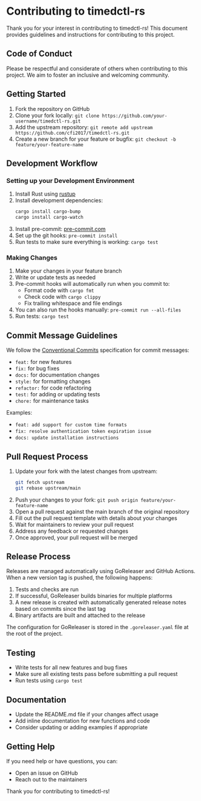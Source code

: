 # Contributing to timedctl-rs

Thank you for your interest in contributing to timedctl-rs! This document provides guidelines and instructions for contributing to this project.

## Code of Conduct

Please be respectful and considerate of others when contributing to this project. We aim to foster an inclusive and welcoming community.

## Getting Started

1. Fork the repository on GitHub
2. Clone your fork locally: `git clone https://github.com/your-username/timedctl-rs.git`
3. Add the upstream repository: `git remote add upstream https://github.com/cfi2017/timedctl-rs.git`
4. Create a new branch for your feature or bugfix: `git checkout -b feature/your-feature-name`

## Development Workflow

### Setting up your Development Environment

1. Install Rust using [rustup](https://rustup.rs/)
2. Install development dependencies:
   ```bash
   cargo install cargo-bump
   cargo install cargo-watch
   ```
3. Install pre-commit: [pre-commit.com](https://pre-commit.com/#install)
6. Set up the git hooks: `pre-commit install`
7. Run tests to make sure everything is working: `cargo test`

### Making Changes

1. Make your changes in your feature branch
2. Write or update tests as needed
3. Pre-commit hooks will automatically run when you commit to:
   - Format code with `cargo fmt`
   - Check code with `cargo clippy`
   - Fix trailing whitespace and file endings
4. You can also run the hooks manually: `pre-commit run --all-files`
5. Run tests: `cargo test`

## Commit Message Guidelines

We follow the [Conventional Commits](https://www.conventionalcommits.org/) specification for commit messages:

- `feat:` for new features
- `fix:` for bug fixes
- `docs:` for documentation changes
- `style:` for formatting changes
- `refactor:` for code refactoring
- `test:` for adding or updating tests
- `chore:` for maintenance tasks

Examples:
- `feat: add support for custom time formats`
- `fix: resolve authentication token expiration issue`
- `docs: update installation instructions`

## Pull Request Process

1. Update your fork with the latest changes from upstream:
   ```bash
   git fetch upstream
   git rebase upstream/main
   ```
2. Push your changes to your fork: `git push origin feature/your-feature-name`
3. Open a pull request against the main branch of the original repository
4. Fill out the pull request template with details about your changes
5. Wait for maintainers to review your pull request
6. Address any feedback or requested changes
7. Once approved, your pull request will be merged

## Release Process

Releases are managed automatically using GoReleaser and GitHub Actions. When a new version tag is pushed, the following happens:

1. Tests and checks are run
2. If successful, GoReleaser builds binaries for multiple platforms
3. A new release is created with automatically generated release notes based on commits since the last tag
4. Binary artifacts are built and attached to the release

The configuration for GoReleaser is stored in the `.goreleaser.yaml` file at the root of the project.

## Testing

- Write tests for all new features and bug fixes
- Make sure all existing tests pass before submitting a pull request
- Run tests using `cargo test`

## Documentation

- Update the README.md file if your changes affect usage
- Add inline documentation for new functions and code
- Consider updating or adding examples if appropriate

## Getting Help

If you need help or have questions, you can:
- Open an issue on GitHub
- Reach out to the maintainers

Thank you for contributing to timedctl-rs!
